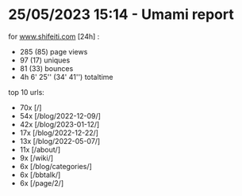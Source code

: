 # 25/05/2023 15:14 - Umami report
for www.shifeiti.com [24h] :

 - 285 (85) page views
 - 97 (17) uniques
 - 81 (33) bounces
 - 4h 6' 25'' (34' 41'') totaltime


top 10 urls:
 - 70x [/]
 - 54x [/blog/2022-12-09/]
 - 42x [/blog/2023-01-12/]
 - 17x [/blog/2022-12-22/]
 - 13x [/blog/2022-05-07/]
 - 11x [/about/]
 - 9x [/wiki/]
 - 6x [/blog/categories/]
 - 6x [/bbtalk/]
 - 6x [/page/2/]



